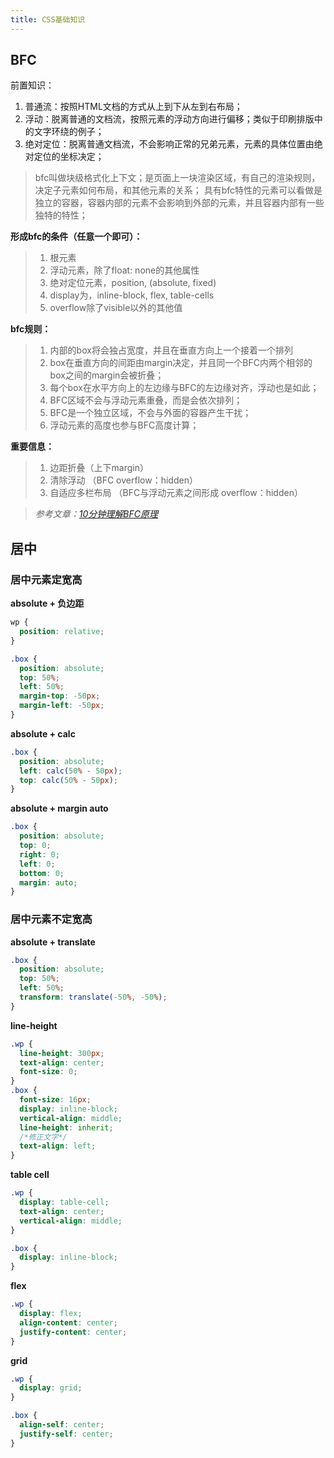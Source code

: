 ```yaml
---
title: CSS基础知识
---
```


## BFC
前置知识：
1. 普通流：按照HTML文档的方式从上到下从左到右布局；
2. 浮动：脱离普通的文档流，按照元素的浮动方向进行偏移；类似于印刷排版中的文字环绕的例子；
3. 绝对定位：脱离普通文档流，不会影响正常的兄弟元素，元素的具体位置由绝对定位的坐标决定；

> bfc叫做块级格式化上下文；是页面上一块渲染区域，有自己的渲染规则，决定子元素如何布局，和其他元素的关系；
> 具有bfc特性的元素可以看做是独立的容器，容器内部的元素不会影响到外部的元素，并且容器内部有一些独特的特性；

**形成bfc的条件（任意一个即可）：**
> 1. 根元素
> 2. 浮动元素，除了float: none的其他属性
> 3. 绝对定位元素，position, (absolute, fixed)
> 4. display为，inline-block, flex, table-cells
> 5. overflow除了visible以外的其他值

**bfc规则：**
> 1. 内部的box将会独占宽度，并且在垂直方向上一个接着一个排列
> 2. box在垂直方向的间距由margin决定，并且同一个BFC内两个相邻的box之间的margin会被折叠；
> 3. 每个box在水平方向上的左边缘与BFC的左边缘对齐，浮动也是如此；
> 4. BFC区域不会与浮动元素重叠，而是会依次排列；
> 5. BFC是一个独立区域，不会与外面的容器产生干扰；
> 6. 浮动元素的高度也参与BFC高度计算；

**重要信息：**
> 1. 边距折叠（上下margin）
> 2. 清除浮动 （BFC overflow：hidden）
> 3. 自适应多栏布局 （BFC与浮动元素之间形成 overflow：hidden）

> *参考文章：[10分钟理解BFC原理](https://zhuanlan.zhihu.com/p/25321647)*

## 居中
### 居中元素定宽高
**absolute + 负边距**
```css
wp {
  position: relative;
}

.box {
  position: absolute;
  top: 50%;
  left: 50%;
  margin-top: -50px;
  margin-left: -50px;
}
```

**absolute + calc**
```css
.box {
  position: absolute;
  left: calc(50% - 50px);
  top: calc(50% - 50px);
}
```

**absolute + margin auto**
```css
.box {
  position: absolute;
  top: 0;
  right: 0;
  left: 0;
  bottom: 0;
  margin: auto;
}
```

### 居中元素不定宽高
**absolute + translate**
```css
.box {
  position: absolute;
  top: 50%;
  left: 50%;
  transform: translate(-50%, -50%);
}
```

**line-height**
```css
.wp {
  line-height: 300px;
  text-align: center;
  font-size: 0;
}
.box {
  font-size: 16px;
  display: inline-block;
  vertical-align: middle;
  line-height: inherit;
  /*修正文字*/
  text-align: left; 
}
```
**table cell**
```css
.wp {
  display: table-cell;
  text-align: center;
  vertical-align: middle;
}

.box {
  display: inline-block;
}
```

**flex**
```css
.wp {
  display: flex;
  align-content: center;
  justify-content: center;
}
```
**grid**
```css
.wp {
  display: grid;
}

.box {
  align-self: center;
  justify-self: center;
}
```


